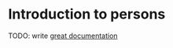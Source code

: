 # Introduction to persons

TODO: write [great documentation](http://jacobian.org/writing/what-to-write/)
